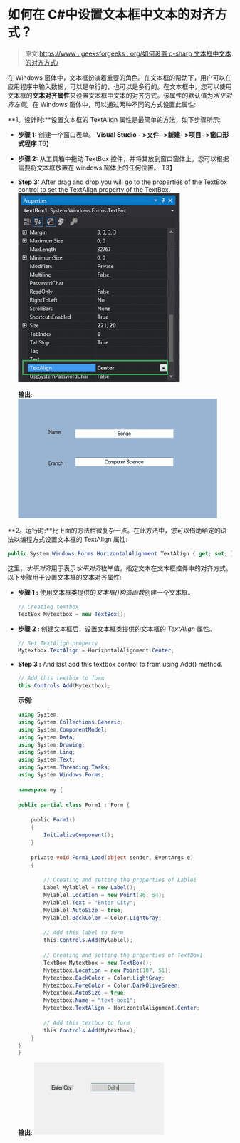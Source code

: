 # 如何在 C#中设置文本框中文本的对齐方式？

> 原文:[https://www . geeksforgeeks . org/如何设置 c-sharp 文本框中文本的对齐方式/](https://www.geeksforgeeks.org/how-to-set-the-alignment-of-the-text-in-the-textbox-in-c-sharp/)

在 Windows 窗体中，文本框扮演着重要的角色。在文本框的帮助下，用户可以在应用程序中输入数据，可以是单行的，也可以是多行的。在文本框中，您可以使用文本框的**文本对齐属性**来设置文本框中文本的对齐方式。该属性的默认值为*水平对齐左侧*。在 Windows 窗体中，可以通过两种不同的方式设置此属性:

**1。设计时:**设置文本框的 TextAlign 属性是最简单的方法，如下步骤所示:

*   **步骤 1:** 创建一个窗口表单。
    **Visual Studio - >文件- >新建- >项目- >窗口形式程序**
    T6】
*   **步骤 2:** 从工具箱中拖动 TextBox 控件，并将其放到窗口窗体上。您可以根据需要将文本框放置在 windows 窗体上的任何位置。
    T3】
*   **Step 3:** After drag and drop you will go to the properties of the TextBox control to set the TextAlign property of the TextBox.
    ![](img/6da9d683dcfe620b463c2ed5b7907fa4.png)

    **输出:**
    ![](img/b061bf6c5753dd4149febca042ff32c5.png)

**2。运行时:**比上面的方法稍微复杂一点。在此方法中，您可以借助给定的语法以编程方式设置文本框的 TextAlign 属性:

```cs
public System.Windows.Forms.HorizontalAlignment TextAlign { get; set; }
```

这里，*水平对齐*用于表示*水平对齐*枚举值，指定文本在文本框控件中的对齐方式。以下步骤用于设置文本框的文本对齐属性:

*   **步骤 1 :** 使用文本框类提供的*文本框()构造函数*创建一个文本框。

    ```cs
    // Creating textbox
    TextBox Mytextbox = new TextBox();

    ```

*   **步骤 2 :** 创建文本框后，设置文本框类提供的文本框的 *TextAlign* 属性。

    ```cs
    // Set TextAlign property
    Mytextbox.TextAlign = HorizontalAlignment.Center;

    ```

*   **Step 3 :** And last add this textbox control to from using Add() method.

    ```cs
    // Add this textbox to form
    this.Controls.Add(Mytextbox);

    ```

    **示例:**

    ```cs
    using System;
    using System.Collections.Generic;
    using System.ComponentModel;
    using System.Data;
    using System.Drawing;
    using System.Linq;
    using System.Text;
    using System.Threading.Tasks;
    using System.Windows.Forms;

    namespace my {

    public partial class Form1 : Form {

        public Form1()
        {
            InitializeComponent();
        }

        private void Form1_Load(object sender, EventArgs e)
        {

            // Creating and setting the properties of Lable1
            Label Mylablel = new Label();
            Mylablel.Location = new Point(96, 54);
            Mylablel.Text = "Enter City";
            Mylablel.AutoSize = true;
            Mylablel.BackColor = Color.LightGray;

            // Add this label to form
            this.Controls.Add(Mylablel);

            // Creating and setting the properties of TextBox1
            TextBox Mytextbox = new TextBox();
            Mytextbox.Location = new Point(187, 51);
            Mytextbox.BackColor = Color.LightGray;
            Mytextbox.ForeColor = Color.DarkOliveGreen;
            Mytextbox.AutoSize = true;
            Mytextbox.Name = "text_box1";
            Mytextbox.TextAlign = HorizontalAlignment.Center;

            // Add this textbox to form
            this.Controls.Add(Mytextbox);
        }
    }
    }
    ```

    **输出:**
    ![](img/30c912be8f6b8fedd68982e4233f7123.png)
